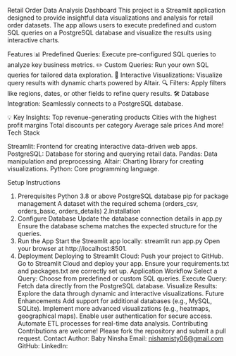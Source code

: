 Retail Order Data Analysis Dashboard
This project is a Streamlit application designed to provide insightful data visualizations and analysis for retail order datasets. The app allows users to execute predefined and custom SQL queries on a PostgreSQL database and visualize the results using interactive charts.

Features
📊 Predefined Queries: Execute pre-configured SQL queries to analyze key business metrics.
✏️ Custom Queries: Run your own SQL queries for tailored data exploration.
🌟 Interactive Visualizations: Visualize query results with dynamic charts powered by Altair.
🔍 Filters: Apply filters like regions, dates, or other fields to refine query results.
🛠️ Database Integration: Seamlessly connects to a PostgreSQL database.

💡 Key Insights:
Top revenue-generating products
Cities with the highest profit margins
Total discounts per category
Average sale prices
And more!
Tech Stack

Streamlit: Frontend for creating interactive data-driven web apps.
PostgreSQL: Database for storing and querying retail data.
Pandas: Data manipulation and preprocessing.
Altair: Charting library for creating visualizations.
Python: Core programming language.

Setup Instructions
1. Prerequisites
Python 3.8 or above
PostgreSQL database
pip for package management
A dataset with the required schema (orders_csv, orders_basic, orders_details)
2.Installation 
3. Configure Database
Update the database connection details in app.py
Ensure the database schema matches the expected structure for the queries.
4. Run the App
Start the Streamlit app locally:
streamlit run app.py
Open your browser at http://localhost:8501.
5. Deployment
Deploying to Streamlit Cloud:
Push your project to GitHub.
Go to Streamlit Cloud and deploy your app.
Ensure your requirements.txt and packages.txt are correctly set up.
Application Workflow
Select a Query: Choose from predefined or custom SQL queries.
Execute Query: Fetch data directly from the PostgreSQL database.
Visualize Results: Explore the data through dynamic and interactive visualizations.
Future Enhancements
Add support for additional databases (e.g., MySQL, SQLite).
Implement more advanced visualizations (e.g., heatmaps, geographical maps).
Enable user authentication for secure access.
Automate ETL processes for real-time data analysis.
Contributing
Contributions are welcome! Please fork the repository and submit a pull request.
Contact
Author: Baby Ninsha
Email: nishamisty06@gmail.com
GitHub: 
LinkedIn: 
